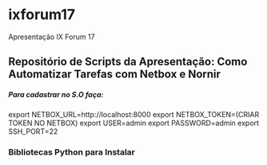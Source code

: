 # ixforum17
Apresentação IX Forum 17

## Repositório de Scripts da Apresentação: Como Automatizar Tarefas com Netbox e Nornir

##### Para cadastrar no S.O faça:

export NETBOX_URL=http://localhost:8000
export NETBOX_TOKEN=(CRIAR TOKEN NO NETBOX)
export USER=admin
export PASSWORD=admin
export SSH_PORT=22

### Bibliotecas Python para Instalar


